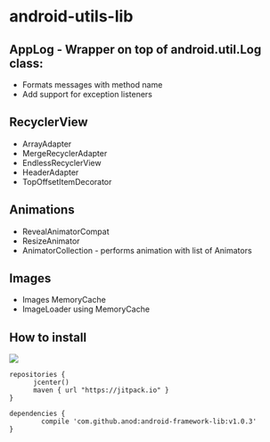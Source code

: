 # android-utils-lib

## AppLog - Wrapper on top of android.util.Log class:
 - Formats messages with method name
 - Add support for exception listeners

## RecyclerView
 - ArrayAdapter
 - MergeRecyclerAdapter
 - EndlessRecyclerView
 - HeaderAdapter
 - TopOffsetItemDecorator

## Animations
 - RevealAnimatorCompat
 - ResizeAnimator
 - AnimatorCollection - performs animation with list of Animators

## Images
 - Images MemoryCache
 - ImageLoader using MemoryCache

## How to install

[![](https://jitpack.io/v/anod/android-framework-lib.svg)](https://jitpack.io/#anod/android-framework-lib)

    repositories { 
          jcenter()
          maven { url "https://jitpack.io" }
    }
   
    dependencies {
            compile 'com.github.anod:android-framework-lib:v1.0.3'
    }
